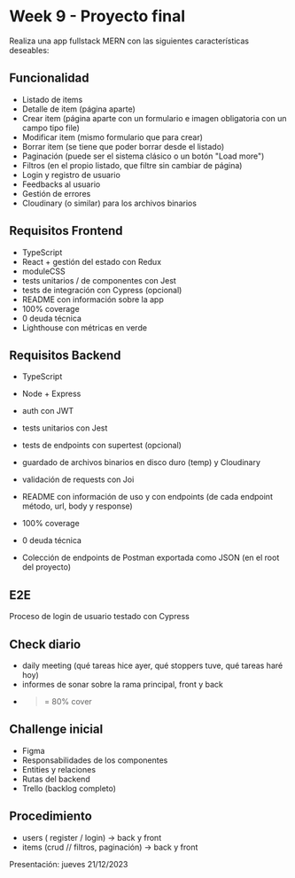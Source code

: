 # Week 9 - Proyecto final

Realiza una app fullstack MERN con las siguientes características deseables:

## Funcionalidad

- Listado de items
- Detalle de item (página aparte)
- Crear item (página aparte con un formulario e imagen obligatoria con un campo tipo file)
- Modificar item (mismo formulario que para crear)
- Borrar item (se tiene que poder borrar desde el listado)
- Paginación (puede ser el sistema clásico o un botón "Load more")
- Filtros (en el propio listado, que filtre sin cambiar de página)
- Login y registro de usuario
- Feedbacks al usuario
- Gestión de errores
- Cloudinary (o similar) para los archivos binarios

## Requisitos Frontend

- TypeScript
- React + gestión del estado con Redux
- moduleCSS
- tests unitarios / de componentes con Jest
- tests de integración con Cypress (opcional)
- README con información sobre la app
- 100% coverage
- 0 deuda técnica
- Lighthouse con métricas en verde

## Requisitos Backend

- TypeScript
- Node + Express
- auth con JWT
- tests unitarios con Jest
- tests de endpoints con supertest (opcional)
- guardado de archivos binarios en disco duro (temp) y Cloudinary

- validación de requests con Joi

- README con información de uso y con endpoints (de cada endpoint método, url, body y response)
- 100% coverage
- 0 deuda técnica
- Colección de endpoints de Postman exportada como JSON (en el root del proyecto)

## E2E

Proceso de login de usuario testado con Cypress

## Check diario

- daily meeting (qué tareas hice ayer, qué stoppers tuve, qué tareas haré hoy)
- informes de sonar sobre la rama principal, front y back
- > = 80% cover

## Challenge inicial

- Figma
- Responsabilidades de los componentes
- Entities y relaciones
- Rutas del backend
- Trello (backlog completo)

## Procedimiento

- users ( register / login) -> back y front
- items (crud // filtros, paginación) -> back y front

Presentación: jueves 21/12/2023
